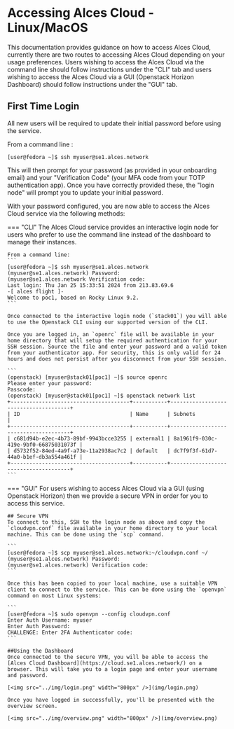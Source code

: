 # Accessing Alces Cloud - Linux/MacOS
This documentation provides guidance on how to access Alces Cloud, currently there are two routes to accessing Alces Cloud depending on your usage preferences. Users wishing to access the Alces Cloud via the command line should follow instructions under the "CLI" tab and users wishing to access the Alces Cloud via a GUI (Openstack Horizon Dashboard) should follow instructions under the "GUI" tab.

## First Time Login
All new users will be required to update their initial password before using the service.


From a command line :
```
[user@fedora ~]$ ssh myuser@se1.alces.network
```
This will then prompt for your password (as provided in your onboarding email) and your "Verification Code" (your MFA code from your TOTP authentication app). Once you have correctly provided these, the "login node" will prompt you to update your initial password.

With your password configured, you are now able to access the Alces Cloud service via the following methods:

=== "CLI"
    The Alces Cloud service provides an interactive login node for users who prefer to use the command line instead of the dashboard to manage their instances.

    From a command line:
    ```
    [user@fedora ~]$ ssh myuser@se1.alces.network
    (myuser@se1.alces.network) Password:
    (myuser@se1.alces.network Verification code:
    Last login: Thu Jan 25 15:33:51 2024 from 213.83.69.6
    -[ alces flight ]-
    Welcome to poc1, based on Rocky Linux 9.2.
    ```

    Once connected to the interactive login node (`stack01`) you will able to use the Openstack CLI using our supported version of the CLI.

    Once you are logged in, an `openrc` file will be available in your home directory that will setup the required authentication for your SSH session. Source the file and enter your password and a valid token from your authenticator app. For security, this is only valid for 24 hours and does not persist after you disconnect from your SSH session.

    ```
    (openstack) [myuser@stack01[poc1] ~]$ source openrc
    Please enter your password:
    Passcode:
    (openstack) [myuser@stack01[poc1] ~]$ openstack network list
    +--------------------------------------+-----------+--------------------------------------+
    | ID                                   | Name      | Subnets                              |
    +--------------------------------------+-----------+--------------------------------------+
    | c681d94b-e2ec-4b73-89bf-9943bcce3255 | external1 | 8a1961f9-030c-419e-9bf0-66875031073f |
    | d5732f52-84ed-4a9f-a73e-11a2938ac7c2 | default   | dc7f9f3f-61d7-44a0-b1ef-db3a554a461f |
    +--------------------------------------+-----------+--------------------------------------+
    ```


=== "GUI"
    For users wishing to access Alces Cloud via a GUI (using Openstack Horizon) then we provide a secure VPN in order for you to access this service.


    ## Secure VPN
    To connect to this, SSH to the login node as above and copy the `cloudvpn.conf` file available in your home directory to your local machine. This can be done using the `scp` command.

    ```
    [user@fedora ~]$ scp myuser@se1.alces.network:~/cloudvpn.conf ~/
    (myuser@se1.alces.network) Password:
    (myuser@se1.alces.network) Verification code:
    ```

    Once this has been copied to your local machine, use a suitable VPN client to connect to the service. This can be done using the `openvpn` command on most Linux systems:

    ```
    [user@fedora ~]$ sudo openvpn --config cloudvpn.conf
    Enter Auth Username: myuser
    Enter Auth Password:
    CHALLENGE: Enter 2FA Authenticator code:
    ```

    ##Using the Dashboard
    Once connected to the secure VPN, you will be able to access the [Alces Cloud Dashboard](https://cloud.se1.alces.network/) on a browser. This will take you to a login page and enter your username and password.
    
    [<img src="../img/login.png" width="800px" />](img/login.png)
    
    Once you have logged in successfully, you'll be presented with the overview screen.
    
    [<img src="../img/overview.png" width="800px" />](img/overview.png)
